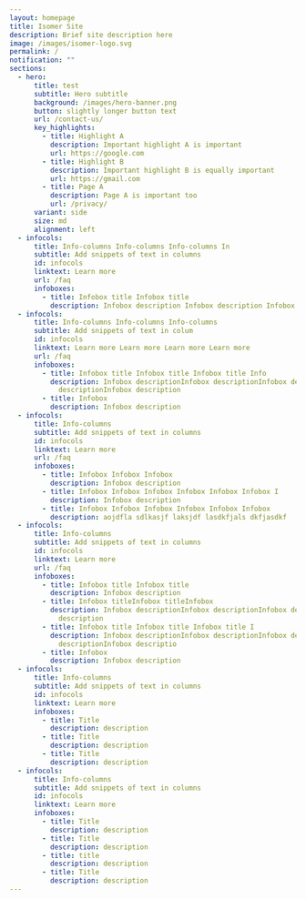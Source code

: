 ```yaml
---
layout: homepage
title: Isomer Site
description: Brief site description here
image: /images/isomer-logo.svg
permalink: /
notification: ""
sections:
  - hero:
      title: test
      subtitle: Hero subtitle
      background: /images/hero-banner.png
      button: slightly longer button text
      url: /contact-us/
      key_highlights:
        - title: Highlight A
          description: Important highlight A is important
          url: https://google.com
        - title: Highlight B
          description: Important highlight B is equally important
          url: https://gmail.com
        - title: Page A
          description: Page A is important too
          url: /privacy/
      variant: side
      size: md
      alignment: left
  - infocols:
      title: Info-columns Info-columns Info-columns In
      subtitle: Add snippets of text in columns
      id: infocols
      linktext: Learn more
      url: /faq
      infoboxes:
        - title: Infobox title Infobox title
          description: Infobox description Infobox description Infobox description
  - infocols:
      title: Info-columns Info-columns Info-columns
      subtitle: Add snippets of text in colum
      id: infocols
      linktext: Learn more Learn more Learn more Learn more
      url: /faq
      infoboxes:
        - title: Infobox title Infobox title Infobox title Info
          description: Infobox descriptionInfobox descriptionInfobox descriptionInfobox
            descriptionInfobox description
        - title: Infobox
          description: Infobox description
  - infocols:
      title: Info-columns
      subtitle: Add snippets of text in columns
      id: infocols
      linktext: Learn more
      url: /faq
      infoboxes:
        - title: Infobox Infobox Infobox
          description: Infobox description
        - title: Infobox Infobox Infobox Infobox Infobox Infobox I
          description: Infobox description
        - title: Infobox Infobox Infobox Infobox Infobox Infobox
          description: aojdfla sdlkasjf laksjdf lasdkfjals dkfjasdkf
  - infocols:
      title: Info-columns
      subtitle: Add snippets of text in columns
      id: infocols
      linktext: Learn more
      url: /faq
      infoboxes:
        - title: Infobox title Infobox title
          description: Infobox description
        - title: Infobox titleInfobox titleInfobox
          description: Infobox descriptionInfobox descriptionInfobox descriptionInfobox
            description
        - title: Infobox title Infobox title Infobox title I
          description: Infobox descriptionInfobox descriptionInfobox descriptionInfobox
            descriptionInfobox descriptio
        - title: Infobox
          description: Infobox description
  - infocols:
      title: Info-columns
      subtitle: Add snippets of text in columns
      id: infocols
      linktext: Learn more
      infoboxes:
        - title: Title
          description: description
        - title: Title
          description: description
        - title: Title
          description: description
  - infocols:
      title: Info-columns
      subtitle: Add snippets of text in columns
      id: infocols
      linktext: Learn more
      infoboxes:
        - title: Title
          description: description
        - title: Title
          description: description
        - title: title
          description: description
        - title: Title
          description: description
---
```

